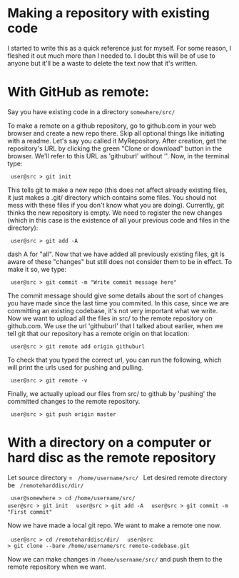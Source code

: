 # Making a repository with existing code

I started to write this as a quick reference just for myself. For some reason, I fleshed it out much more than I needed to. I doubt this will be of use to anyone but it'll be a waste to delete the text now that it's written.

# With GitHub as remote:

Say you have existing code in a directory <code>somewhere/src/</code>

To make a remote on a github repository, go to github.com in your web browser and create a new repo there. Skip all optional things like initiating with a readme. Let's say you called it MyRepository. After creation, get the repository's URL by clicking the green "Clone or download" button in the browser. We'll refer to this URL as 'githuburl' without ''. Now, in the terminal type:

<code> user@src > git init</code>

This tells git to make a new repo (this does not affect already existing files, it just makes a .git/ directory which contains some files. You should not mess with these files if you don't know what you are doing). Currently, git thinks the new repository is empty. We need to register the new changes (which in this case is the existence of all your previous code and files in the directory):
  
<code> user@src > git add -A</code>

dash A for "all". Now that we have added all previously existing files, git is aware of these "changes" but still does not consider them to be in effect. To make it so, we type:

<code> user@src > git commit -m "Write commit message here" </code>

The commit message should give some details about the sort of changes you have made since the last time you commited. In this case, since we are committing an existing codebase, it's not very important what we write. Now we want to upload all the files in src/ to the remote repository on github.com. We use the url 'githuburl' that I talked about earlier, when we tell git that our repository has a remote origin on that location:

<code> user@src > git remote add origin githuburl</code>

To check that you typed the correct url, you can run the following, which will print the urls used for pushing and pulling.

<code> user@src > git remote -v </code>

Finally, we actually upload our files from src/ to github by 'pushing' the committed changes to the remote repository.

<code> user@src > git push origin master</code>

# With a directory on a computer or hard disc as the remote repository
Let source directory = <code> /home/username/src/ </code>
Let desired remote directory be <code> /remoteharddisc/dir/ </code>

<code> user@somewhere > cd /home/username/src/ </code>
<code> user@src > git init </code>
<code> user@src > git add -A </code>
<code> user@src > git commit -m "First commit"</code>

Now we have made a local git repo. We want to make a remote one now.

<code> user@src > cd /remoteharddisc/dir/ </code>
<code> user@src > git clone --bare /home/username/src remote-codebase.git</code>

Now we can make changes in <code>/home/username/src/</code> and push them to the remote repository when we want.
